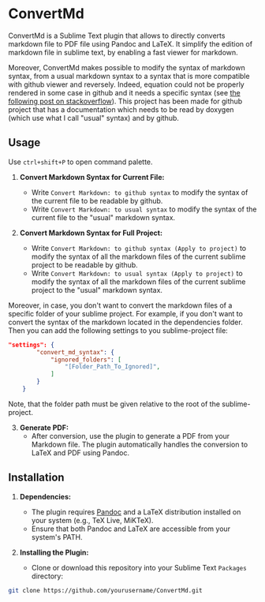 # ConvertMd

ConvertMd is a Sublime Text plugin that allows to directly converts markdown file to PDF file using Pandoc and LaTeX. It simplify the edition of markdown file in sublime text, by enabling a fast viewer for markdown.

Moreover, ConvertMd makes possible to modify the syntax of markdown syntax, from a usual markdown syntax to a syntax that is more compatible with github viewer and reversely. Indeed, equation could not be properly rendered in some case in github and it needs a specific syntax (see [the following post on stackoverflow](https://gist.github.com/jesshart/8dd0fd56feb6afda264a0f7c3683abbf)). This project has been made for github project that has a documentation which needs to be read by doxygen (which use what I call "usual" syntax) and by github.

## Usage

Use `ctrl+shift+P` to open command palette.

1. **Convert Markdown Syntax for Current File:**
   - Write `Convert Markdown: to github syntax` to modify the syntax of the current file to be readable by github.
   - Write `Convert Markdown: to usual syntax` to modify the syntax of the current file to the "usual" markdown syntax.

2. **Convert Markdown Syntax for Full Project:**
   - Write `Convert Markdown: to github syntax (Apply to project)` to modify the syntax of all the markdown files of the current sublime project to be readable by github.
   - Write `Convert Markdown: to usual syntax (Apply to project)` to modify the syntax of all the markdown files of the current sublime project to the "usual" markdown syntax.

Moreover, in case, you don't want to convert the markdown files of a specific folder of your sublime project. For example, if you don't want to convert the syntax of the markdown located in the dependencies folder. Then you can add the following settings to you sublime-project file:


```json
"settings": {
        "convert_md_syntax": {
            "ignored_folders": [
                "[Folder_Path_To_Ignored]",
            ]
        }
    }
```   

Note, that the folder path must be given relative to the root of the sublime-project. 

3. **Generate PDF:**
   - After conversion, use the plugin to generate a PDF from your Markdown file. The plugin automatically handles the conversion to LaTeX and PDF using Pandoc.


## Installation

1. **Dependencies:**
   - The plugin requires [Pandoc](https://pandoc.org/) and a LaTeX distribution installed on your system (e.g., TeX Live, MiKTeX).
   - Ensure that both Pandoc and LaTeX are accessible from your system's PATH.

2. **Installing the Plugin:**
   - Clone or download this repository into your Sublime Text `Packages` directory:
     
```bash
git clone https://github.com/yourusername/ConvertMd.git
``` 